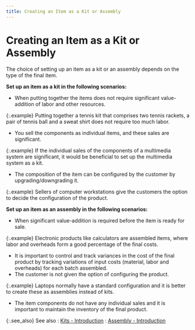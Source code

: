 ```yaml
---
title: Creating an Item as a Kit or Assembly
---
```


# Creating an Item as a Kit or Assembly


The choice of setting up an item as a kit or an assembly depends on  the type of the final item.


**Set up an item as a kit in the following  scenarios:**

- When putting  together the items does not require significant value-addition of labor  and other resources.



{:.example}
Putting together a tennis kit that comprises  two tennis rackets, a pair of tennis ball and a sweat shirt does not require  too much labor.

- You sell the  components as individual items, and these sales are significant.



{:.example}
If the individual sales of the components  of a multimedia system are significant, it would be beneficial to set  up the multimedia system as a kit.

- The composition  of the item can be configured by the customer by upgrading/downgrading  it.



{:.example}
Sellers of computer workstations give the  customers the option to decide the configuration of the product.


****Set up an 
 item as an assembly** **in the following 
 scenarios**:**

- When significant  value-addition is required before the item is ready for sale.



{:.example}
Electronic products like calculators are assembled  items, where labor and overheads form a good percentage of the final costs.

- It is important  to control and track variances in the cost of the final product by tracking  variations of input costs (material, labor and overheads) for each batch  assembled.
- The customer  is not given the option of configuring the product.



{:.example}
Laptops normally have a standard configuration  and it is better to create these as assemblies instead of kits.

- The item components  do not have any individual sales and it is important to maintain the inventory  of the final product.



{:.see_also}
See also
: [Kits - Introduction]({{site.mi_baseurl}}/item-profile-details/item-types/kits/kits.html)
: [Assembly - Introduction]({{site.mi_baseurl}}/item-profile-details/item-types/assembly/assembly.html)
